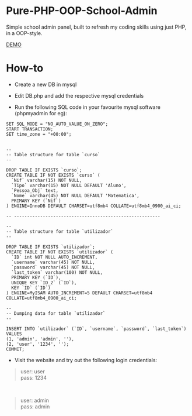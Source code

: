 # Pure-PHP-OOP-School-Admin
Simple school admin panel, built to refresh my coding skills using just PHP, in a OOP-style.

[DEMO](https://demos.canalfoto.org/php-school-admin/) 

# How-to
- Create a new DB in mysql
- Edit DB.php and add the respective mysql credentials

- Run the following SQL code in your favourite mysql software (phpmyadmin for eg):
```
SET SQL_MODE = "NO_AUTO_VALUE_ON_ZERO";
START TRANSACTION;
SET time_zone = "+00:00";


--
-- Table structure for table `curso`
--

DROP TABLE IF EXISTS `curso`;
CREATE TABLE IF NOT EXISTS `curso` (
  `Nif` varchar(15) NOT NULL,
  `Tipo` varchar(15) NOT NULL DEFAULT 'Aluno',
  `Pessoa_Obj` text,
  `Nome` varchar(45) NOT NULL DEFAULT 'Matematica',
  PRIMARY KEY (`Nif`)
) ENGINE=InnoDB DEFAULT CHARSET=utf8mb4 COLLATE=utf8mb4_0900_ai_ci;

-- --------------------------------------------------------

--
-- Table structure for table `utilizador`
--

DROP TABLE IF EXISTS `utilizador`;
CREATE TABLE IF NOT EXISTS `utilizador` (
  `ID` int NOT NULL AUTO_INCREMENT,
  `username` varchar(45) NOT NULL,
  `password` varchar(45) NOT NULL,
  `last_token` varchar(100) NOT NULL,
  PRIMARY KEY (`ID`),
  UNIQUE KEY `ID_2` (`ID`),
  KEY `ID` (`ID`)
) ENGINE=MyISAM AUTO_INCREMENT=5 DEFAULT CHARSET=utf8mb4 COLLATE=utf8mb4_0900_ai_ci;

--
-- Dumping data for table `utilizador`
--

INSERT INTO `utilizador` (`ID`, `username`, `password`, `last_token`) VALUES
(1, 'admin', 'admin', ''),
(2, 'user', '1234', '');
COMMIT;
```

- Visit the website and try out the following login credentials:
> user: user  
> pass: 1234  

<br />

> user: admin  
> pass: admin  
